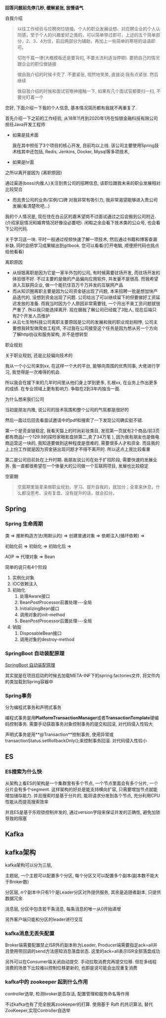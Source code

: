 **回答问题前先停几秒, 缓解紧张, 放慢语气**



自我介绍

>   以往工作经验与应聘岗位链接、个人的职业发展设想、对应聘企业的个人认同感，至于个人的兴趣爱好之类的，可以简单带过即可，上述的五个简单部分，2、3、4为住，前后两部分为辅助，再加上一些简单的寒暄的话语即可。
>
>   切勿千篇一律(大概模板还是要背的, 不要太流利适当停顿). 要把自己的情况跟企业的职位做链接
>
>   做自我介绍的时候卡壳了. 不要紧张, 坦然地笑笑, 直接说:我有点紧张. 然后继续
>
>   做自我介绍的时候和面试官眼神接触一下, 如果有几个面试官都要扫一扫, 不要光盯着一个

您好, 下面介绍一下我的个人信息, 基本情况简历都有我就不再重复了. 

首先介绍一下之前的工作经验, 从18年11月到2020年1月在恒银金融科技有限公司担任Java开发工程师

*   如果是技术面

    我在其中担任了3个项目的核心开发, 目前均以上线. 该公司主要使用Spring技术栈其中还包括, Redis, Jenkins, Docker, Mysql等多项技术, 

*   如果是hr面

  

之所以离开是因为 {离职原因} 

通过渠道(boss/内推人)关注到贵公司的招聘信息, 该职位跟我未来的职业发展相对比较契合

*   而且贵公司的业务/实例/口碑 对我非常有吸引力, 我非常渴望能够进入贵公司发展(看清楚吹吧...)

我的个人情况是, 现在住在白云区的嘉禾望岗不过面试通过之后会搬到公司附近. (介绍家庭情况和婚育情况好像没必要吧). 闲暇之余会看下技术类的公众号, 也会看下公司代码. 

关于学习这一块. 平时一般通过视频快速了解一项技术, 然后通过书籍和博客查漏补缺. 同时会把学习成果输出到gitbook. 您可以看看(打开电脑, 顺便把代码也挑点给他看看)



离职原因

*   从恒银离职是因为它是一家半外包的公司, 有时候需要驻场开发, 而驻场开发的体验很不好. 不过主要的是做的产品偏向应用软件, 并发量不是很高. 而我希望进入互联网企业, 做一个能抗住百万千万并发的互联网产品
*   而从知识圈离职主要是因为公司资金链出现了问题, 本来招聘一批是想加快产品迭代的, 没想到资金出现了问题. 公司给出了可以继续留下的但要做好工资延迟发放的准备. 而我当时因为个人原因非常需要钱, 一个月出不来工资问题就很严重了. 所以我只能选择离开. 现在据我了解公司已经裁了3批人, 现在后端只有2个开发人员维护 
*   从云七生物科技公司离职主要原因是公司的发展和我的职业规划相悖, 公司主要想我转型做爬虫工程师, 不过我在公司接受这个任务是因为想从另一个方向了解http协议和服务架构, 并不是想转型



职业规划

关于职业规划, 还是比较偏向技术的

我从一个小公司来到xx, 在这样一个大的平台, 能够向周围的优秀同事, 大佬进行学习, 我觉得是一次难得的机会. 

所以我会在接下来的几年时间里从他们身上学到更多, 扎根xx, 在业务上作出更多的成绩. 在专业领域上更有影响力. 争取在2到3年内独当一面. 



为什么想来我们公司

当初是朋友内推, 说公司的技术氛围和整个公司的气氛都是很好的

然后一面过后回去看面试邀请中的pdf和搜索了一下发现公司确实挺不错. 

第一个是资金链稳定, 我看天猫上的时尚彩妆类目, 发现第一页就有2个商品/前3页都有商品(一个129.9的探险家眼影盘排第二,卖了34万笔 ), 因为我有朋友也是做电商运营这一块的, 我知道要做到这种程度是很难的, 需要很多人才和资金. 而且我的上上份工作就是因为资金链出现问题才不得不离开的. 所以这点上我比较看重

第二是公司目前处在上升时期. 我朋友说公司在处于扩招阶段, 需要快速的发展业务. 我一直都很希望在一个体量大的公司做一个互联网项目, 发展也比较稳定



空窗期

>   空窗期里是拿来做职业规划、学习、提升自我的，就加分；全拿来休息，什么都没思考、没有复盘、没有提升的话，就会扣分。 











## Spring

### Spring 生命周期

类 => 推断构造方法(用默认的) => 创建普通对象 => 依赖注入(循环依赖) => 

初始化前 => 初始化 => 初始化后 => 

AOP => 代理对象 => Bean



简单的说只有4个阶段

1. 实例化对象
2. IOC依赖注入
3. 初始化
   1. 处理Aware接口
   2. BeanPostProcessor前置处理---全局
   3. InitializingBean接口
   4. 调用对象的init-method
   5. BeanPostProcessor后置处理---全局
4. 销毁
   1. DisposableBean接口
   2. 调用对象的destroy-method



### SpringBoot 自动装配原理

[SpringBoot 自动装配原理](https://blog.csdn.net/qq_43843037/article/details/111320877)

其实就是在项目启动的时候去加载META-INF下的spring.factories文件, 将文件内的类加载到Spring容器中



### Spring事务

分为编程式事务和声明式事务

编程式事务是用**PlatformTransactionManager**或者**TransactionTemplate**硬编码控制事务. 需要手动获取事务对象控制事务的提交和回滚, 对代码侵入性较大

声明式事务是用**@Transaction**控制事务, 使用异常或transactionStatus.setRollbackOnly();来控制事务回滚. 对代码侵入性较小





## ES

### ES搜索为什么快

从架构上看ES的架构是一个集群里有多个节点, 一个节点里面会有多个分片, 一个分片会有多个segment. 这样架构的好处是能支持横向扩容, 只需要增加节点就能增加储存能力. 并且搜索时是基于分片的, 能将请求分发到各个节点, 充分利用CPU性能从而提高搜索效率

并且ES是基于乐观锁控制并发的, 通过version字段来保证并发的正确性, 避免加锁导致的阻塞



## Kafka

## kafka架构

kafka架构可以分为三层,

主题层, 一个主题可以配置多个分区, 每个分区又可以配置多个副本(副本数不能大于Broker数)

分区层, n个副本中只有1个是Leader分区对外提供服务, 其余是追随者副本, 只提供数据冗余

消息层, 分区中包含若干条消息, 每条消息的唯一从0开始递增

另外客户端只能和分区的leader进行交互



### kafka消息无丢失配置

Broker端需要配置禁止ISR外的副本称为Leader, Producer端需要指定ack=all并且使用带回调的send方法感知消息落盘状态. 这里的ack=all表示ISR全部落盘成功

另外可以在Consumer端关闭自动提交. 手动拉取消费完再提交位移. 但在多线程消费的场景下比较难以控制位移更新的, 也即是说可能会出现重复消费





### kafka中的 zookeeper 起到什么作用

controller选举, 检测broker是否存活, 配置管理和服务命名等作用

不过kafka也有了完全脱离zookeeper的打算. 使用基于 Raft 的共识算法, 替代 ZooKeeper,实现Controller自选举

















